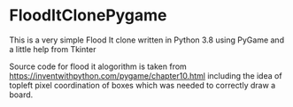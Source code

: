 # FloodItClonePygame
This is a very simple Flood It clone written in Python 3.8 using PyGame and a little help from Tkinter

Source code for flood it alogorithm is taken from https://inventwithpython.com/pygame/chapter10.html including the idea of topleft pixel coordination of boxes which was needed to correctly draw a board.


